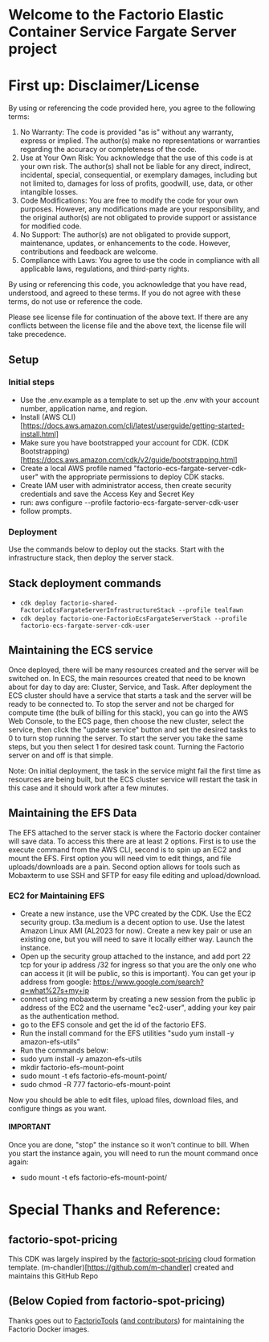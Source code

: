# Welcome to the Factorio Elastic Container Service Fargate Server project

# First up: Disclaimer/License

By using or referencing the code provided here, you agree to the following terms:

1. No Warranty: The code is provided "as is" without any warranty, express or implied. The author(s) make no representations or warranties regarding the accuracy or completeness of the code.
2. Use at Your Own Risk: You acknowledge that the use of this code is at your own risk. The author(s) shall not be liable for any direct, indirect, incidental, special, consequential, or exemplary damages, including but not limited to, damages for loss of profits, goodwill, use, data, or other intangible losses.
3. Code Modifications: You are free to modify the code for your own purposes. However, any modifications made are your responsibility, and the original author(s) are not obligated to provide support or assistance for modified code.
4. No Support: The author(s) are not obligated to provide support, maintenance, updates, or enhancements to the code. However, contributions and feedback are welcome.
5. Compliance with Laws: You agree to use the code in compliance with all applicable laws, regulations, and third-party rights.

By using or referencing this code, you acknowledge that you have read, understood, and agreed to these terms. If you do not agree with these terms, do not use or reference the code.

Please see license file for continuation of the above text. If there are any conflicts between the license file and the above text, the license file will take precedence.


## Setup

### Initial steps
* Use the .env.example as a template to set up the .env with your account number, application name, and region.
* Install (AWS CLI)[https://docs.aws.amazon.com/cli/latest/userguide/getting-started-install.html]
* Make sure you have bootstrapped your account for CDK. (CDK Bootstrapping)[https://docs.aws.amazon.com/cdk/v2/guide/bootstrapping.html]
* Create a local AWS profile named "factorio-ecs-fargate-server-cdk-user" with the appropriate permissions to deploy CDK stacks.
 * Create IAM user with administrator access, then create security credentials and save the Access Key and Secret Key
 * run: aws configure --profile factorio-ecs-fargate-server-cdk-user
 * follow prompts.
### Deployment
Use the commands below to deploy out the stacks. Start with the infrastructure stack, then deploy the server stack.

## Stack deployment commands

* `cdk deploy factorio-shared-FactorioEcsFargateServerInfrastructureStack --profile tealfawn`
* `cdk deploy factorio-one-FactorioEcsFargateServerStack --profile factorio-ecs-fargate-server-cdk-user`

## Maintaining the ECS service

Once deployed, there will be many resources created and the server will be switched on.
In ECS, the main resources created that need to be known about for day to day are: Cluster, Service, and Task.
After deployment the ECS cluster should have a service that starts a task and the server will be ready to be connected to.
To stop the server and not be charged for compute time (the bulk of billing for this stack), you can go into the AWS Web Console, to the ECS
page, then choose the new cluster, select the service, then click the "update service" button and set the desired tasks to 0 to turn stop running the server. To start the server you take the same steps, but you then select 1 for desired task count. Turning the Factorio server on and off is that simple.

Note: On initial deployment, the task in the service might fail the first time as resources are being built, but the ECS cluster service will restart the task in this case and it should work after a few minutes.

## Maintaining the EFS Data
The EFS attached to the server stack is where the Factorio docker container will save data. To access this there are at least 2 options. First is to use the execute command from the
AWS CLI, second is to spin up an EC2 and mount the EFS. First option you will need vim to edit things, and file uploads/downloads are a pain. Second option allows for tools such as Mobaxterm to use SSH and SFTP for easy file editing and upload/download.

### EC2 for Maintaining EFS
* Create a new instance, use the VPC created by the CDK. Use the EC2 security group. t3a.medium is a decent option to use. Use the latest Amazon Linux AMI (AL2023 for now).
  Create a new key pair or use an existing one, but you will need to save it locally either way. Launch the instance.
* Open up the security group attached to the instance, and add port 22 tcp for your ip address <your ip>/32 for ingress so that you are the only one who can access it (it will be public, so this is important). You can get your ip address from google: https://www.google.com/search?q=what%27s+my+ip
* connect using mobaxterm by creating a new session from the public ip address of the EC2 and the username "ec2-user", adding your key pair as the authentication method.
* go to the EFS console and get the id of the factorio EFS.
* Run the install command for the EFS utilities "sudo yum install -y amazon-efs-utils"
* Run the commands below:
 * sudo yum install -y amazon-efs-utils
 * mkdir factorio-efs-mount-point
 * sudo mount -t efs <efs id> factorio-efs-mount-point/
 * sudo chmod -R 777 factorio-efs-mount-point

Now you should be able to edit files, upload files, download files, and configure things as you want.
#### IMPORTANT
Once you are done, "stop" the instance so it won't continue to bill.
When you start the instance again, you will need to run the mount command once again:
* sudo mount -t efs <efs id> factorio-efs-mount-point/

# Special Thanks and Reference:

## factorio-spot-pricing
This CDK was largely inspired by the [factorio-spot-pricing](https://github.com/m-chandler/factorio-spot-pricing) cloud formation template.
(m-chandler)[https://github.com/m-chandler] created and maintains this GitHub Repo

## (Below Copied from factorio-spot-pricing)
Thanks goes out to [FactorioTools](https://github.com/factoriotools) ([and contributors](https://github.com/factoriotools/factorio-docker/graphs/contributors)) for maintaining the Factorio Docker images.

